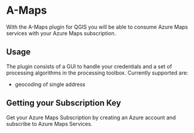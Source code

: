 # A-Maps
With the A-Maps plugin for QGIS you will be able to consume Azure Maps services with your Azure Maps subscription.

## Usage
The plugin consists of a GUI to handle your credentials and a set of processing algorithms in the processing toolbox.
Currently supported are:
* geocoding of single address

## Getting your Subscription Key
Get your Azure Maps Subscription by creating an Azure account and subscribe to Azure Maps Services.
